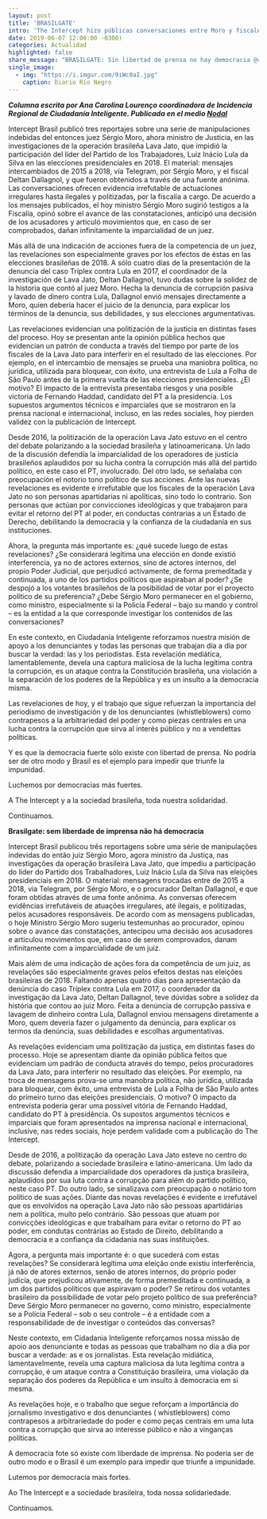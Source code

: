 ```yaml
---
layout: post
title: 'BRASILGATE'
intro: 'The Intercept hizo públicas conversaciones entre Moro y fiscales durante el juicio LavaJato. Un atentado directo a las elecciones de Brasil.'
date: 2019-06-07 12:00:00 -0300)
categories: Actualidad
highlighted: false
share_message: "BRASILGATE: Sin libertad de prensa no hay democracia @ciudadaniai."
single_image:
  - img: "https://i.imgur.com/9iWc0aI.jpg"
    caption: Diario Río Negro
---
```

***Columna escrita por Ana Carolina Lourenço coordinadora de Incidencia Regional de Ciudadanía Inteligente. Publicada en el medio [Nodal](https://www.nodal.am/2019/06/brasilgate-sin-libertad-de-prensa-no-hay-democracia-por-ana-carolina-lourenco/)***

Intercept Brasil publicó tres reportajes sobre una serie de manipulaciones indebidas del entonces juez Sérgio Moro, ahora ministro de Justicia, en las investigaciones de la operación brasileña Lava Jato, que impidió la participación del líder del Partido de los Trabajadores, Luiz Inácio Lula da Silva en las elecciones presidenciales en 2018. El material: mensajes intercambiados de 2015 a 2018, vía Telegram, por Sérgio Moro, y el fiscal Deltan Dallagnol, y que fueron obtenidos a través de una fuente anónima. Las conversaciones ofrecen evidencia irrefutable de actuaciones irregulares hasta ilegales y politizadas, por la fiscalía a cargo. De acuerdo a los mensajes publicados, el hoy ministro Sérgio Moro sugirió testigos a la Fiscalía, opinó sobre el avance de las constataciones, anticipó una decisión de los acusadores y articuló movimientos que, en caso de ser comprobados, dañan infinitamente la imparcialidad de un juez.

Más allá de una indicación de acciones fuera de la competencia de un juez, las revelaciones son especialmente graves por los efectos de éstas en las elecciones brasileñas de 2018. A sólo cuatro días de la presentación de la denuncia del caso Tríplex contra Lula en 2017, el coordinador de la investigación de Lava Jato, Deltan Dallagnol, tuvo dudas sobre la solidez de la historia que contó al juez Moro. Hecha la denuncia de corrupción pasiva y lavado de dinero contra Lula, Dallagnol envió mensajes directamente a Moro, quien debería hacer el juicio de la denuncia, para explicar los términos de la denuncia, sus debilidades, y sus elecciones argumentativas.

Las revelaciones evidencian una politización de la justicia en distintas fases del proceso. Hoy se presentan ante la opinión pública hechos que evidencian un patrón de conducta a través del tiempo por parte de los fiscales de la Lava Jato para interferir en el resultado de las elecciones. Por ejemplo, en el intercambio de mensajes se prueba una maniobra política, no jurídica, utilizada para bloquear, con éxito, una entrevista de Lula a Folha de São Paulo antes de la primera vuelta de las elecciones presidenciales. ¿El motivo? El impacto de la entrevista presentaba riesgos y una posible victoria de Fernando Haddad, candidato del PT a la presidencia. Los supuestos argumentos técnicos e imparciales que se mostraron en la prensa nacional e internacional, incluso, en las redes sociales, hoy pierden validez con la publicación de Intercept.

Desde 2016, la politización de la operación Lava Jato estuvo en el centro del debate polarizando a la sociedad brasileña y latinoamericana. Un lado de la discusión defendía la imparcialidad de los operadores de justicia brasileños aplaudidos por su lucha contra la corrupción más allá del partido político, en este caso el PT, involucrado. Del otro lado, se señalaba con preocupación el notorio tono político de sus acciones. Ante las nuevas revelaciones es evidente e irrefutable que los fiscales de la operación Lava Jato no son personas apartidarias ni apolíticas, sino todo lo contrario. Son personas que actúan por convicciones ideológicas y que trabajaron para evitar el retorno del PT al poder, en conductas contrarias a un Estado de Derecho, debilitando la democracia y la confianza de la ciudadanía en sus instituciones.

Ahora, la pregunta más importante es: ¿qué sucede luego de estas revelaciones? ¿Se considerará legítima una elección en donde existió interferencia, ya no de actores externos, sino de actores internos, del propio Poder Judicial, que perjudicó activamente, de forma premeditada y continuada, a uno de los partidos políticos que aspiraban al poder? ¿Se despojó a los votantes brasileños de la posibilidad de votar por el proyecto político de su preferencia? ¿Debe Sérgio Moro permanecer en el gobierno, como ministro, especialmente si la Policía Federal – bajo su mando y control – es la entidad a la que corresponde investigar los contenidos de las conversaciones?

En este contexto, en Ciudadanía Inteligente reforzamos nuestra misión de apoyo a los denunciantes y todas las personas que trabajan día a día por buscar la verdad: las y los periodistas. Esta revelación mediática, lamentablemente, devela una captura maliciosa de la lucha legítima contra la corrupción, es un ataque contra la Constitución brasileña, una violación a la separación de los poderes de la República y es un insulto a la democracia misma.

Las revelaciones de hoy, y el trabajo que sigue refuerzan la importancia del periodismo de investigación y de los denunciantes (whistleblowers) como contrapesos a la arbitrariedad del poder y como piezas centrales en una lucha contra la corrupción que sirva al interés público y no a vendettas políticas.

Y es que la democracia fuerte sólo existe con libertad de prensa. No podría ser de otro modo y Brasil es el ejemplo para impedir que triunfe la impunidad.

Luchemos por democracias más fuertes.

A The Intercept y a la sociedad brasileña, toda nuestra solidaridad.

Continuamos.

**Brasilgate: sem liberdade de imprensa não há democracia**

Intercept Brasil publicou três reportagens sobre uma série de manipulações indevidas do então juiz Sérgio Moro, agora ministro da Justiça, nas investigações da operação brasileira Lava Jato, que impediu a participação do líder do Partido dos Trabalhadores, Luiz Inácio Lula da Silva nas eleições presidenciais em 2018. O material: mensagens trocadas entre de 2015 a 2018, via Telegram, por Sérgio Moro, e o procurador Deltan Dallagnol, e que foram obtidas através de uma fonte anônima. As conversas oferecem evidências irrefutáveis de atuações irregulares, até ilegais, e politizadas, pelos acusadores responsáveis. De acordo com as mensagens publicadas, o hoje Ministro Sérgio Moro sugeriu testemunhas ao procurador, opinou sobre o avance das constatações, antecipou uma decisão aos acusadores e articulou movimentos que, em caso de serem comprovados, danam infinitamente com a imparcialidade de um juiz.

Mais além de uma indicação de ações fora da competência de um juiz, as revelações são especialmente graves pelos efeitos destas nas eleições brasileiras de 2018. Faltando apenas quatro dias para apresentação da denúncia do caso Tríplex contra Lula em 2017, o coordenador da investigação da Lava Jato, Deltan Dallagnol, teve dúvidas sobre a solidez da história que contou ao juiz Moro. Feita a denúncia de corrupção passiva e lavagem de dinheiro contra Lula, Dallagnol enviou mensagens diretamente a Moro, quem deveria fazer o julgamento da denúncia, para explicar os termos da denúncia, suas debilidades e escolhas argumentativas.

As revelações evidenciam uma politização da justiça, em distintas fases do processo. Hoje se apresentam diante da opinião pública feitos que evidenciam um padrão de conducta através do tempo, pelos procuradores da Lava Jato, para interferir no resultado das eleições. Por exemplo, na troca de mensagens prova-se uma manobra política, não jurídica, utilizada para bloquear, com êxito, uma entrevista de Lula a Folha de São Paulo antes do primeiro turno das eleições presidenciais. O motivo? O impacto da entrevista poderia gerar uma possível vitória de Fernando Haddad, candidato do PT à presidência. Os supostos argumentos técnicos e imparciais que foram apresentados na imprensa nacional e internacional, inclusive, nas redes sociais, hoje perdem validade com a publicação do The Intercept.

Desde de 2016, a politização da operação Lava Jato esteve no centro do debate, polarizando a sociedade brasileira e latino-americana. Um lado da discussão defendia a imparcialidade dos operadores da justiça brasileira, aplaudidos por sua luta contra a corrupção para além do partido político, neste caso PT. Do outro lado, se sinalizava com preocupação o notário tom político de suas ações. Diante das novas revelações é evidente e irrefutável que os envolvidos na operação Lava Jato não são pessoas apartidárias nem a política, muito pelo contrário. São pessoas que atuam por convicções ideológicas e que trabalham para evitar o retorno do PT ao poder, em condutas contrárias ao Estado de Direito, debilitando a democracia e a confiança da cidadania nas suas instituições.

Agora, a pergunta mais importante é: o que sucederá com estas revelações? Se considerará legítima uma eleição onde existiu interferência, já não de atores externos, senão de atores internos, do próprio poder judicia, que prejudicou ativamente, de forma premeditada e continuada, a um dos partidos políticos que aspiravam o poder? Se retirou dos votantes brasileiro da possibilidade de votar pelo projeto político de sua preferência? Deve Sérgio Moro permanecer no governo, como ministro, especialmente se a Polícia Federal – sob o seu controle – é a entidade com a responsabilidade de de investigar o conteúdos das conversas?

Neste contexto, em Cidadania Inteligente reforçamos nossa missão de apoio aos denunciante e todas as pessoas que trabalham no dia a dia por buscar a verdade: as e os jornalistas. Esta revelação midiática, lamentavelmente, revela uma captura maliciosa da luta legítima contra a corrupção, é um ataque contra a Constituição brasileira, uma violação da separação dos poderes da República e um insulto à democracia em si mesma.

As revelações hoje, e o trabalho que segue reforçam a importância do jornalismo investigativo e dos denunciantes ( whistleblowers) como contrapesos a arbitrariedade do poder e como peças centrais em uma luta contra a corrupção que sirva ao interesse público e não a vinganças políticas.

A democracia fote só existe com liberdade de imprensa. No poderia ser de outro modo e o Brasil é um exemplo para impedir que triunfe a impunidade.

Lutemos por democracia mais fortes.

Ao The Intercept e a sociedade brasileira, toda nossa solidariedade.

Continuamos.


